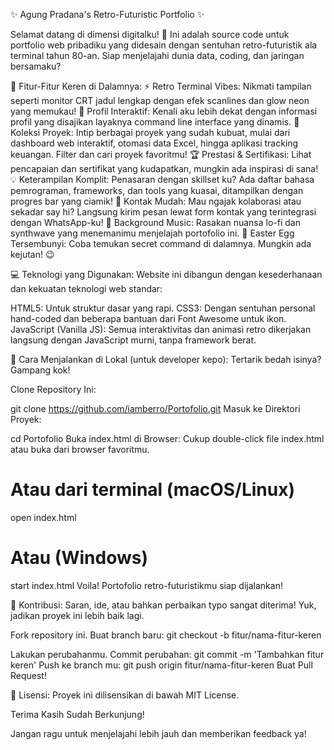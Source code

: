 ✨ Agung Pradana's Retro-Futuristic Portfolio ✨

Selamat datang di dimensi digitalku! 🚀 Ini adalah source code untuk portfolio web pribadiku yang didesain dengan sentuhan retro-futuristik ala terminal tahun 80-an. Siap menjelajahi dunia data, coding, dan jaringan bersamaku?

🌟 Fitur-Fitur Keren di Dalamnya:
⚡ Retro Terminal Vibes: Nikmati tampilan seperti monitor CRT jadul lengkap dengan efek scanlines dan glow neon yang memukau!
👤 Profil Interaktif: Kenali aku lebih dekat dengan informasi profil yang disajikan layaknya command line interface yang dinamis.
📂 Koleksi Proyek: Intip berbagai proyek yang sudah kubuat, mulai dari dashboard web interaktif, otomasi data Excel, hingga aplikasi tracking keuangan. Filter dan cari proyek favoritmu!
🏆 Prestasi & Sertifikasi: Lihat pencapaian dan sertifikat yang kudapatkan, mungkin ada inspirasi di sana!
💡 Keterampilan Komplit: Penasaran dengan skillset ku? Ada daftar bahasa pemrograman, frameworks, dan tools yang kuasai, ditampilkan dengan progres bar yang ciamik!
📧 Kontak Mudah: Mau ngajak kolaborasi atau sekadar say hi? Langsung kirim pesan lewat form kontak yang terintegrasi dengan WhatsApp-ku!
🎵 Background Music: Rasakan nuansa lo-fi dan synthwave yang menemanimu menjelajah portofolio ini.
🥚 Easter Egg Tersembunyi: Coba temukan secret command di dalamnya. Mungkin ada kejutan! 😉

💻 Teknologi yang Digunakan:
Website ini dibangun dengan kesederhanaan dan kekuatan teknologi web standar:

HTML5: Untuk struktur dasar yang rapi.
CSS3: Dengan sentuhan personal hand-coded dan beberapa bantuan dari Font Awesome untuk ikon.
JavaScript (Vanilla JS): Semua interaktivitas dan animasi retro dikerjakan langsung dengan JavaScript murni, tanpa framework berat.

🚀 Cara Menjalankan di Lokal (untuk developer kepo):
Tertarik bedah isinya? Gampang kok!

Clone Repository Ini:

git clone https://github.com/iamberro/Portofolio.git
Masuk ke Direktori Proyek:

cd Portofolio
Buka index.html di Browser:
Cukup double-click file index.html atau buka dari browser favoritmu.


# Atau dari terminal (macOS/Linux)
open index.html
# Atau (Windows)
start index.html
Voila! Portofolio retro-futuristikmu siap dijalankan!

🤝 Kontribusi:
Saran, ide, atau bahkan perbaikan typo sangat diterima! Yuk, jadikan proyek ini lebih baik lagi.

Fork repository ini.
Buat branch baru: git checkout -b fitur/nama-fitur-keren

Lakukan perubahanmu.
Commit perubahan: git commit -m 'Tambahkan fitur keren'
Push ke branch mu: git push origin fitur/nama-fitur-keren
Buat Pull Request!

📜 Lisensi:
Proyek ini dilisensikan di bawah MIT License.

Terima Kasih Sudah Berkunjung!

Jangan ragu untuk menjelajahi lebih jauh dan memberikan feedback ya!
